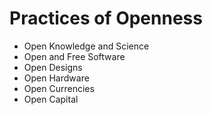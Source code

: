 Practices of Openness
=====================

-   Open Knowledge and Science
-   Open and Free Software
-   Open Designs
-   Open Hardware
-   Open Currencies
-   Open Capital

